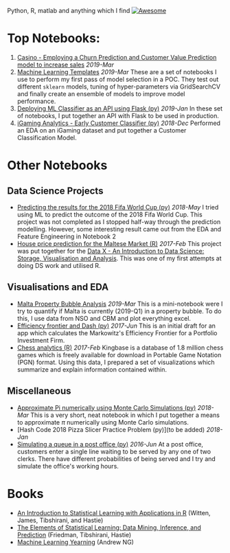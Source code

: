 Python, R, matlab and anything which I find [![Awesome](https://cdn.rawgit.com/sindresorhus/awesome/d7305f38d29fed78fa85652e3a63e154dd8e8829/media/badge.svg)](https://github.com/sindresorhus/awesome) 

# Top Notebooks:
1. [Casino - Employing a Churn Prediction and Customer Value Prediction model to increase sales](https://github.com/zerafachris/playGround/blob/master/published/ChurnPrediction_CLTV/0_Overview.ipynb) *2019-Mar*
1. [Machine Learning Templates](https://github.com/zerafachris/playGround/tree/master/published/MLtemplates) *2019-Mar* These are a set of notebooks I use to perform my first pass of model selection in a POC. They test out different ```sklearn``` models, tuning of hyper-parameters via GridSearchCV and finally create an ensemble of models to improve model performance.
1. [Deploying ML Classifier as an API using Flask (py)](https://github.com/zerafachris/playGround/blob/master/published/deployingML/0_readme.ipynb) *2019-Jan* In these set of notebooks, I put together an API with Flask to be used in production.
1. [iGaming Analytics - Early Customer Classifier (py)](https://github.com/zerafachris/playGround/blob/master/published/iGamingAnalytics/0_readme.ipynb) *2018-Dec* Performed an EDA on an iGaming dataset and put together a Customer Classification Model.
 
# Other Notebooks
## Data Science Projects
- [Predicting the results for the 2018 Fifa World Cup (py)](https://github.com/zerafachris/playGround/blob/master/published/WorldCup2018Predictions/00_intro.ipynb) *2018-May* I tried using ML to predict the outcome of the 2018 Fifa World Cup. This project was not completed as I stopped half-way through the prediction modelling. However, some interesting result came out from the EDA and Feature Engineering in Notebook 2
- [House price prediction for the Maltese Market (R)](https://github.com/zerafachris/playGround/blob/master/published/maltaHousePricing/00_MaltaHousePrices.ipynb) *2017-Feb* This project was put together for the [Data X - An Introduction to Data Science: Storage, Visualisation and Analysis](https://www.um.edu.mt/courses/studyunit/las3004). This was one of my first attempts at doing DS work and utilised R. 
   
## Visualisations and EDA
- [Malta Property Bubble Analysis](https://github.com/zerafachris/playGround/blob/master/published/maltaPropertyBubble/propertyBubble.ipynb) *2019-Mar* This is a mini-notebook were I try to quantify if Malta is currently (2019-Q1) in a property bubble. To do this, I use data from NSO and CBM and plot everything excel.
- [Efficiency frontier and Dash (py)](https://github.com/zerafachris/playGround/blob/master/published/EFT/00_readme_eft.ipynb)  *2017-Jun* This is an initial draft for an app which calculates the Markowitz's Efficiency Frontier for a Portfolio Investment Firm.
- [Chess analytics (R)](https://github.com/zerafachris/playGround/blob/master/published/chessAnalytics/ChessAnalytics.ipynb) *2017-Feb* Kingbase is a database of 1.8 million chess games which is freely available for download in Portable Game Notation (PGN) format. Using this data, I prepared a set of visualizations which summarize and explain information contained within.

## Miscellaneous  
- [Approximate Pi numerically using Monte Carlo Simulations (py)](https://github.com/zerafachris/playGround/blob/master/published/monteCarloSimPi/MonteCarloPi.ipynb) *2018-Mar* This is a very short, neat notebook in which I put together a means to approximate $\pi$ numerically using Monte Carlo simulations.
- [Hash Code 2018 Pizza Slicer Practice Problem (py)](to be added) *2018-Jan*
- [Simulating a queue in a post office (py)](https://github.com/zerafachris/playGround/blob/master/published/Queueing/Queueing.ipynb) *2016-Jun* At a post office, customers enter a single line waiting to be served by any one of two clerks. There have different probabilities of being served and I try and simulate the office's working hours.

# Books
- [An Introduction to Statistical Learning with Applications in R](https://github.com/zerafachris/playGround/blob/master/books/Introduction%20to%20Statistical%20Learning.pdf) (Witten, James,  Tibshirani, and Hastie)
- [The Elements of Statistical Learning: Data Mining, Inference, and Prediction](https://github.com/zerafachris/playGround/blob/master/books/Elements%20of%20Statistical%20Learning.pdf) (Friedman, Tibshirani, Hastie)
- [Machine Learning Yearning](https://github.com/zerafachris/playGround/blob/master/books/Machine%20Learning%20Yearning.pdf) (Andrew NG)